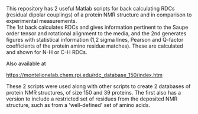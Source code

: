 
This repository has 2 useful Matlab scripts for back calculating RDCs (residual dipolar 
couplings) of a protein NMR structure and in comparison to experimental measurements.  
The 1st back calculates RDCs and gives information pertinent to the Saupe order tensor 
and rotational alignment to the media, and the 2nd generates figures with statistical 
information (1,2 sigma lines, Pearson and Q-factor coefficients of the protein amino 
residue matches).  These are calculated and shown for N-H or C-H RDCs.

Also available at 

  https://montelionelab.chem.rpi.edu/rdc_database_150/index.htm
  
These 2 scripts were used along with other scripts to create 2 databases of protein 
NMR structures, of size 150 and 39 proteins.  The first also has a version to include 
a restricted set of residues from the deposited NMR structure, such as from a 'well-defined' 
set of amino acids.
